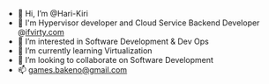 - 👋 Hi, I’m @Hari-Kiri
- 🏢 I'm Hypervisor developer and Cloud Service Backend Developer @[ifvirty.com](https://ifvirty.com/)
- 👀 I’m interested in Software Development & Dev Ops
- 🌱 I’m currently learning Virtualization
- 💞️ I’m looking to collaborate on Software Development
- 📫 games.bakeno@gmail.com
